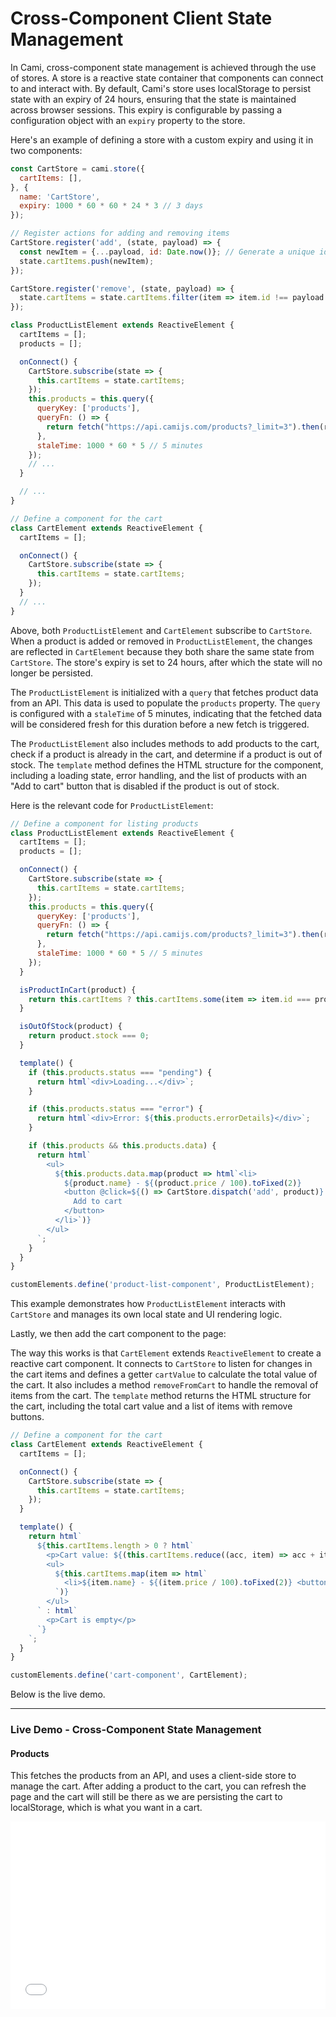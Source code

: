 # Cross-Component Client State Management

In Cami, cross-component state management is achieved through the use of stores. A store is a reactive state container that components can connect to and interact with. By default, Cami's store uses localStorage to persist state with an expiry of 24 hours, ensuring that the state is maintained across browser sessions. This expiry is configurable by passing a configuration object with an `expiry` property to the store.

Here's an example of defining a store with a custom expiry and using it in two components:

```javascript
const CartStore = cami.store({
  cartItems: [],
}, {
  name: 'CartStore',
  expiry: 1000 * 60 * 60 * 24 * 3 // 3 days
});

// Register actions for adding and removing items
CartStore.register('add', (state, payload) => {
  const newItem = {...payload, id: Date.now()}; // Generate a unique id
  state.cartItems.push(newItem);
});

CartStore.register('remove', (state, payload) => {
  state.cartItems = state.cartItems.filter(item => item.id !== payload.id);
});

class ProductListElement extends ReactiveElement {
  cartItems = [];
  products = [];

  onConnect() {
    CartStore.subscribe(state => {
      this.cartItems = state.cartItems;
    });
    this.products = this.query({
      queryKey: ['products'],
      queryFn: () => {
        return fetch("https://api.camijs.com/products?_limit=3").then(res => res.json())
      },
      staleTime: 1000 * 60 * 5 // 5 minutes
    });
    // ...
  }

  // ...
}

// Define a component for the cart
class CartElement extends ReactiveElement {
  cartItems = [];

  onConnect() {
    CartStore.subscribe(state => {
      this.cartItems = state.cartItems;
    });
  }
  // ...
}
```

Above, both `ProductListElement` and `CartElement` subscribe to `CartStore`. When a product is added or removed in `ProductListElement`, the changes are reflected in `CartElement` because they both share the same state from `CartStore`. The store's expiry is set to 24 hours, after which the state will no longer be persisted.

The `ProductListElement` is initialized with a `query` that fetches product data from an API. This data is used to populate the `products` property. The `query` is configured with a `staleTime` of 5 minutes, indicating that the fetched data will be considered fresh for this duration before a new fetch is triggered.

The `ProductListElement` also includes methods to add products to the cart, check if a product is already in the cart, and determine if a product is out of stock. The `template` method defines the HTML structure for the component, including a loading state, error handling, and the list of products with an "Add to cart" button that is disabled if the product is out of stock.

Here is the relevant code for `ProductListElement`:
```javascript
// Define a component for listing products
class ProductListElement extends ReactiveElement {
  cartItems = [];
  products = [];

  onConnect() {
    CartStore.subscribe(state => {
      this.cartItems = state.cartItems;
    });
    this.products = this.query({
      queryKey: ['products'],
      queryFn: () => {
        return fetch("https://api.camijs.com/products?_limit=3").then(res => res.json());
      },
      staleTime: 1000 * 60 * 5 // 5 minutes
    });
  }

  isProductInCart(product) {
    return this.cartItems ? this.cartItems.some(item => item.id === product.id) : false;
  }

  isOutOfStock(product) {
    return product.stock === 0;
  }

  template() {
    if (this.products.status === "pending") {
      return html`<div>Loading...</div>`;
    }

    if (this.products.status === "error") {
      return html`<div>Error: ${this.products.errorDetails}</div>`;
    }

    if (this.products && this.products.data) {
      return html`
        <ul>
          ${this.products.data.map(product => html`<li>
            ${product.name} - ${(product.price / 100).toFixed(2)}
            <button @click=${() => CartStore.dispatch('add', product)} ?disabled=${this.isOutOfStock(product)}>
              Add to cart
            </button>
          </li>`)}
        </ul>
      `;
    }
  }
}

customElements.define('product-list-component', ProductListElement);
```

This example demonstrates how `ProductListElement` interacts with `CartStore` and manages its own local state and UI rendering logic.

Lastly, we then add the cart component to the page:

The way this works is that `CartElement` extends `ReactiveElement` to create a reactive cart component. It connects to `CartStore` to listen for changes in the cart items and defines a getter `cartValue` to calculate the total value of the cart. It also includes a method `removeFromCart` to handle the removal of items from the cart. The `template` method returns the HTML structure for the cart, including the total cart value and a list of items with remove buttons.

```javascript
// Define a component for the cart
class CartElement extends ReactiveElement {
  cartItems = [];

  onConnect() {
    CartStore.subscribe(state => {
      this.cartItems = state.cartItems;
    });
  }

  template() {
    return html`
      ${this.cartItems.length > 0 ? html`
        <p>Cart value: ${(this.cartItems.reduce((acc, item) => acc + item.price, 0) / 100).toFixed(2)}</p>
        <ul>
          ${this.cartItems.map(item => html`
            <li>${item.name} - ${(item.price / 100).toFixed(2)} <button @click=${() => CartStore.dispatch('remove', item)}>Remove</button></li>
          `)}
        </ul>
      ` : html`
        <p>Cart is empty</p>
      `}
    `;
  }
}

customElements.define('cart-component', CartElement);
```

Below is the live demo.

<hr>

### Live Demo - Cross-Component State Management

  <article>
  <h4>Products</h4>
  <p>This fetches the products from an API, and uses a client-side store to manage the cart. After adding a product to the cart, you can refresh the page and the cart will still be there as we are persisting the cart to localStorage, which is what you want in a cart.</p>

<iframe width="100%" height="300" src="//jsfiddle.net/kennyfrc12/qjs8c2gb/27/embedded/result/" allowfullscreen="allowfullscreen" allowpaymentrequest frameborder="0"></iframe>
